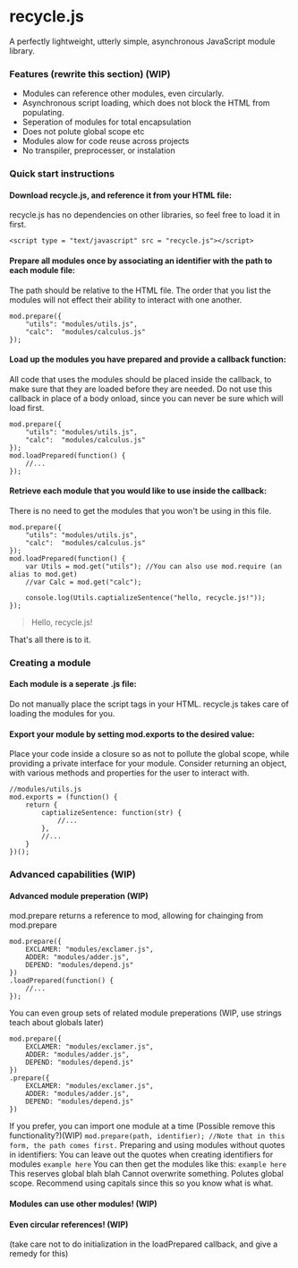# recycle.js
A perfectly lightweight, utterly simple, asynchronous JavaScript module library.

### Features (rewrite this section) (WIP)
- Modules can reference other modules, even circularly.
- Asynchronous script loading, which does not block the HTML from populating.
- Seperation of modules for total encapsulation
- Does not polute global scope etc
- Modules alow for code reuse across projects
- No transpiler, preprocesser, or instalation

### Quick start instructions
#### Download recycle.js, and reference it from your HTML file:
recycle.js has no dependencies on other libraries, so feel free to load it in first.
```
<script type = "text/javascript" src = "recycle.js"></script>
```
#### Prepare all modules once by associating an identifier with the path to each module file:
The path should be relative to the HTML file.
The order that you list the modules will not effect their ability to interact with one another.
```
mod.prepare({
    "utils": "modules/utils.js",
    "calc":  "modules/calculus.js"
});
```
#### Load up the modules you have prepared and provide a callback function:
All code that uses the modules should be placed inside the callback, to make sure that they are loaded before they are needed.
Do not use this callback in place of a body onload, since you can never be sure which will load first.
```
mod.prepare({
    "utils": "modules/utils.js",
    "calc":  "modules/calculus.js"
});
mod.loadPrepared(function() {
    //...
});
```
#### Retrieve each module that you would like to use inside the callback:
There is no need to get the modules that you won't be using in this file.
```
mod.prepare({
    "utils": "modules/utils.js",
    "calc":  "modules/calculus.js"
});
mod.loadPrepared(function() {
    var Utils = mod.get("utils"); //You can also use mod.require (an alias to mod.get)
    //var Calc = mod.get("calc");

    console.log(Utils.captializeSentence("hello, recycle.js!"));
});
```
> Hello, recycle.js!

That's all there is to it.

### Creating a module
#### Each module is a seperate .js file:
Do not manually place the script tags in your HTML. recycle.js takes care of loading the modules for you.

#### Export your module by setting mod.exports to the desired value:
Place your code inside a closure so as not to pollute the global scope, while providing a private interface for your module.
Consider returning an object, with various methods and properties for the user to interact with.
```
//modules/utils.js
mod.exports = (function() {
    return {
        captializeSentence: function(str) {
            //...
        },
        //...
    }
})();
```

### Advanced capabilities (WIP)
#### Advanced module preperation (WIP)
mod.prepare returns a reference to mod, allowing for chainging from mod.prepare
```
mod.prepare({
    EXCLAMER: "modules/exclamer.js",
    ADDER: "modules/adder.js",
    DEPEND: "modules/depend.js"
})
.loadPrepared(function() {
    //...
});
```
You can even group sets of related module preperations (WIP, use strings teach about globals later)
```
mod.prepare({
    EXCLAMER: "modules/exclamer.js",
    ADDER: "modules/adder.js",
    DEPEND: "modules/depend.js"
})
.prepare({
    EXCLAMER: "modules/exclamer.js",
    ADDER: "modules/adder.js",
    DEPEND: "modules/depend.js"
})
```
If you prefer, you can import one module at a time (Possible remove this functionality?)(WIP)
`mod.prepare(path, identifier); //Note that in this form, the path comes first.`
Preparing and using modules without quotes in identifiers:
You can leave out the quotes when creating identifiers for modules
```example here```
You can then get the modules like this:
```example here```
This reserves global blah blah
Cannot overwrite something. Polutes global scope.
Recommend using capitals since this so you know what is what.
#### Modules can use other modules! (WIP)
#### Even circular references! (WIP)
(take care not to do initialization in the loadPrepared callback, and give a remedy for this)